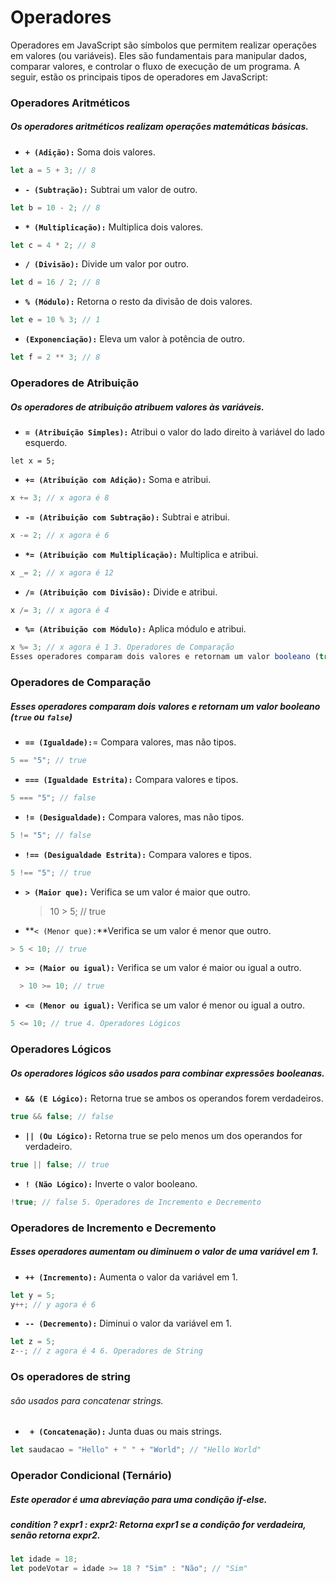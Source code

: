 # Operadores

Operadores em JavaScript são símbolos que permitem realizar operações em valores (ou variáveis). Eles são fundamentais para manipular dados, comparar valores, e controlar o fluxo de execução de um programa. A seguir, estão os principais tipos de operadores em JavaScript:

### Operadores Aritméticos

##### Os operadores aritméticos realizam operações matemáticas básicas.

- **`+ (Adição):`** Soma dois valores.

```javascript
let a = 5 + 3; // 8
```

- **`- (Subtração):`** Subtrai um valor de outro.

```javascript
let b = 10 - 2; // 8
```

- **`* (Multiplicação):`** Multiplica dois valores.

```javascript
let c = 4 * 2; // 8
```

- **`/ (Divisão):`** Divide um valor por outro.

```javascript
let d = 16 / 2; // 8
```

- **`% (Módulo):`** Retorna o resto da divisão de dois valores.

```javascript
let e = 10 % 3; // 1
```

- **`(Exponenciação):`** Eleva um valor à potência de outro.

```javascript
let f = 2 ** 3; // 8
```

### Operadores de Atribuição

##### Os operadores de atribuição atribuem valores às variáveis.

- **`= (Atribuição Simples):`** Atribui o valor do lado direito à variável do lado esquerdo.

```javascrpit
let x = 5;
```

- **`+= (Atribuição com Adição):`** Soma e atribui.

```javascript
x += 3; // x agora é 8
```

- **`-= (Atribuição com Subtração):`** Subtrai e atribui.

```javascript
x -= 2; // x agora é 6
```

- **`*= (Atribuição com Multiplicação):`** Multiplica e atribui.

```javascript
x _= 2; // x agora é 12
```

- **`/= (Atribuição com Divisão):`** Divide e atribui.

```javascript
x /= 3; // x agora é 4
```

- **`%= (Atribuição com Módulo):`** Aplica módulo e atribui.

```javascript
x %= 3; // x agora é 1 3. Operadores de Comparação
Esses operadores comparam dois valores e retornam um valor booleano (true ou false).
```

### Operadores de Comparação

##### Esses operadores comparam dois valores e retornam um valor booleano (`true` ou `false`)

- **`== (Igualdade):`**= Compara valores, mas não tipos.

```javascript
5 == "5"; // true
```

- **`=== (Igualdade Estrita):`** Compara valores e tipos.

```javascript
5 === "5"; // false
```

- **`!= (Desigualdade):`** Compara valores, mas não tipos.

```javascript
5 != "5"; // false
```

- **`!== (Desigualdade Estrita):`** Compara valores e tipos.

```javascript
5 !== "5"; // true
```

- **`> (Maior que):`** Verifica se um valor é maior que outro.

  > 10 > 5; // true

* **`< (Menor que):`**Verifica se um valor é menor que outro.

```javascript
> 5 < 10; // true
```

- **`>= (Maior ou igual):`** Verifica se um valor é maior ou igual a outro.

```javascript
  > 10 >= 10; // true
```

- **`<= (Menor ou igual):`** Verifica se um valor é menor ou igual a outro.

```javascript
5 <= 10; // true 4. Operadores Lógicos
```

### Operadores Lógicos

##### Os operadores lógicos são usados para combinar expressões booleanas.

- **`&& (E Lógico):`** Retorna true se ambos os operandos forem verdadeiros.

```javascript
true && false; // false
```

- **`|| (Ou Lógico):`** Retorna true se pelo menos um dos operandos for verdadeiro.

```javascript
true || false; // true
```

- **`! (Não Lógico):`** Inverte o valor booleano.

```javascript
!true; // false 5. Operadores de Incremento e Decremento
```

### Operadores de Incremento e Decremento

##### Esses operadores aumentam ou diminuem o valor de uma variável em 1.

- **`++ (Incremento):`** Aumenta o valor da variável em 1.

```javascript
let y = 5;
y++; // y agora é 6
```

- **`-- (Decremento):`** Diminui o valor da variável em 1.

```javascript
let z = 5;
z--; // z agora é 4 6. Operadores de String
```

### Os operadores de string

###### são usados para concatenar strings.

- **` + (Concatenação):`** Junta duas ou mais strings.

```javascript
let saudacao = "Hello" + " " + "World"; // "Hello World"
```

### Operador Condicional (Ternário)

##### Este operador é uma abreviação para uma condição if-else.

##### condition ? expr1 : expr2: Retorna expr1 se a condição for verdadeira, senão retorna expr2.

```javascript
let idade = 18;
let podeVotar = idade >= 18 ? "Sim" : "Não"; // "Sim"
```
